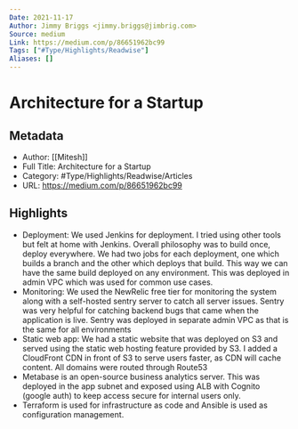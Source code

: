 ```yaml
---
Date: 2021-11-17
Author: Jimmy Briggs <jimmy.briggs@jimbrig.com>
Source: medium
Link: https://medium.com/p/86651962bc99
Tags: ["#Type/Highlights/Readwise"]
Aliases: []
---
```

# Architecture for a Startup

## Metadata
- Author: [[Mitesh]]
- Full Title: Architecture for a Startup
- Category: #Type/Highlights/Readwise/Articles
- URL: https://medium.com/p/86651962bc99

## Highlights
- Deployment: We used Jenkins for deployment. I tried using other tools but felt at home with Jenkins. Overall philosophy was to build once, deploy everywhere. We had two jobs for each deployment, one which builds a branch and the other which deploys that build. This way we can have the same build deployed on any environment. This was deployed in admin VPC which was used for common use cases.
- Monitoring: We used the NewRelic free tier for monitoring the system along with a self-hosted sentry server to catch all server issues. Sentry was very helpful for catching backend bugs that came when the application is live. Sentry was deployed in separate admin VPC as that is the same for all environments
- Static web app: We had a static website that was deployed on S3 and served using the static web hosting feature provided by S3. I added a CloudFront CDN in front of S3 to serve users faster, as CDN will cache content. All domains were routed through Route53
- Metabase is an open-source business analytics server. This was deployed in the app subnet and exposed using ALB with Cognito (google auth) to keep access secure for internal users only.
- Terraform is used for infrastructure as code and Ansible is used as configuration management.
